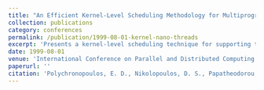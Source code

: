 ```yaml
---
title: "An Efficient Kernel-Level Scheduling Methodology for Multiprogrammed Shared Memory Multiprocessors"
collection: publications
category: conferences
permalink: /publication/1999-08-01-kernel-nano-threads
excerpt: 'Presents a kernel-level scheduling technique for supporting the nano-threads model on shared-memory multiprocessors with hierarchical and efficient queueing mechanisms.'
date: 1999-08-01
venue: 'International Conference on Parallel and Distributed Computing Systems (PDCS)'
paperurl: ''
citation: 'Polychronopoulos, E. D., Nikolopoulos, D. S., Papatheodorou, T. S., et al. (1999). &quot;An Efficient Kernel-Level Scheduling Methodology for Multiprogrammed Shared Memory Multiprocessors.&quot; <i>PDCS ''99</i>, 148–155.'
---
```

